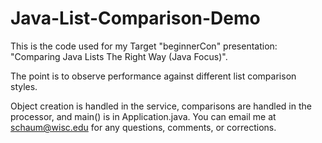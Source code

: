 # Java-List-Comparison-Demo
This is the code used for my Target "beginnerCon" presentation: "Comparing Java Lists The Right Way (Java Focus)". 


The point is to observe performance against different list comparison styles. 

Object creation is handled in the service, comparisons are handled in the processor, and main() is in Application.java. 
You can email me at schaum@wisc.edu for any questions, comments, or corrections.
